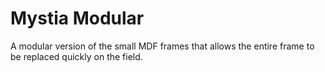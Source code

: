 Mystia Modular
==============

A modular version of the small MDF frames that allows the entire frame to be
replaced quickly on the field.
